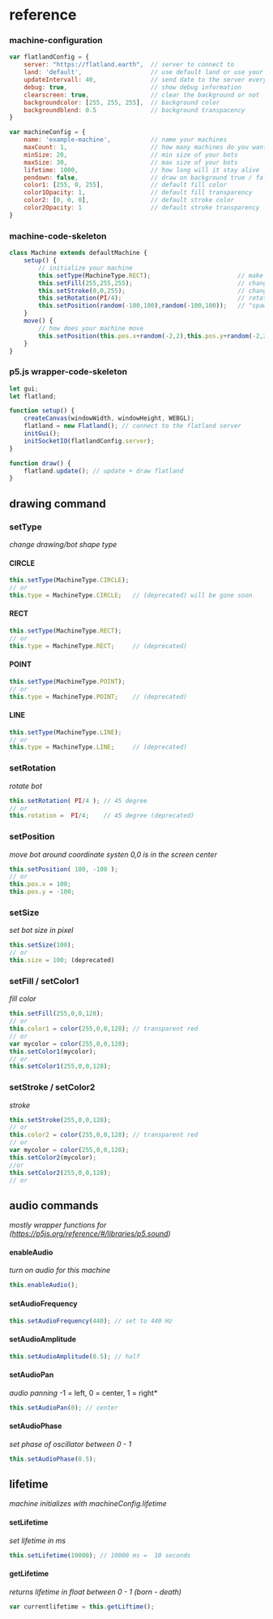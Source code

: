# reference

### machine-configuration

```javascript
var flatlandConfig = {
    server: "https://flatland.earth",  // server to connect to
    land: 'default',                   // use default land or use your own "private" land to code together "lalaland"
    updateIntervall: 40,               // send date to the server every xx ms
    debug: true,                       // show debug information
    clearscreen: true,                 // clear the background or not
    backgroundcolor: [255, 255, 255],  // background color
    backgroundblend: 0.5               // background transpacency
}

var machineConfig = {
    name: 'example-machine',           // name your machines
    maxCount: 1,                       // how many machines do you want to spawn
    minSize: 20,                       // min size of your bots
    maxSize: 30,                       // max size of your bots
    lifetime: 1000,                    // how long will it stay alive
    pendown: false,                    // draw on background true / false
    color1: [255, 0, 255],             // default fill color
    color1Opacity: 1,                  // default fill transparency
    color2: [0, 0, 0],                 // default stroke color
    color2Opacity: 1                   // default stroke transparency
}
```
### machine-code-skeleton

```javascript
class Machine extends defaultMachine {
    setup() {
        // initialize your machine
        this.setType(MachineType.RECT);                        // make bot a rectangle
        this.setFill(255,255,255);                             // change fill color to white
        this.setStroke(0,0,255);                               // change boder color blue
        this.setRotation(PI/4);                                // rotate bot 45 degree
        this.setPosition(random(-100,100),random(-100,100));   // "spawn" bot at random pos
    }
    move() {
        // how does your machine move 
        this.setPosition(this.pos.x+random(-2,2),this.pos.y+random(-2,2)); // update position
    }
}
```

### p5.js wrapper-code-skeleton
```javascript
let gui;
let flatland;

function setup() {
    createCanvas(windowWidth, windowHeight, WEBGL);
    flatland = new Flatland(); // connect to the flatland server
    initGui();
    initSocketIO(flatlandConfig.server);
}

function draw() {
    flatland.update(); // update + draw flatland
}

```


## drawing command

### setType
*change drawing/bot shape type*

#### CIRCLE
```javascript
this.setType(MachineType.CIRCLE);
// or
this.type = MachineType.CIRCLE;   // (deprecated) will be gone soon
```
#### RECT
```javascript
this.setType(MachineType.RECT);
// or
this.type = MachineType.RECT;     // (deprecated)
```
#### POINT
```javascript
this.setType(MachineType.POINT);
// or
this.type = MachineType.POINT;    // (deprecated)
```
#### LINE
```javascript
this.setType(MachineType.LINE);
// or
this.type = MachineType.LINE;     // (deprecated)
```

### setRotation
*rotate bot*
```javascript
this.setRotation( PI/4 ); // 45 degree
// or
this.rotation =  PI/4;    // 45 degree (deprecated)
```

### setPosition
*move bot around*
*coordinate systen 0,0 is in the screen center*
```javascript
this.setPosition( 100, -100 );
// or
this.pos.x = 100;
this.pos.y = -100; 
```

### setSize
*set bot size in pixel*
```javascript
this.setSize(100);
// or
this.size = 100; (deprecated)
```

### setFill / setColor1
*fill color*
```javascript
this.setFill(255,0,0,128);
// or
this.color1 = color(255,0,0,128); // transparent red
// or
var mycolor = color(255,0,0,128);
this.setColor1(mycolor);
// or
this.setColor1(255,0,0,128);
```

### setStroke / setColor2
*stroke*
```javascript
this.setStroke(255,0,0,128);
// or
this.color2 = color(255,0,0,128); // transparent red
// or
var mycolor = color(255,0,0,128);
this.setColor2(mycolor);
//or
this.setColor2(255,0,0,128);
// or
```

## audio commands
*mostly wrapper functions for (https://p5js.org/reference/#/libraries/p5.sound)*

#### enableAudio
*turn on audio for this machine*
```javascript
this.enableAudio();
```
#### setAudioFrequency
```javascript
this.setAudioFrequency(440); // set to 440 Hz
```
#### setAudioAmplitude
```javascript
this.setAudioAmplitude(0.5); // half
```
#### setAudioPan
*audio panning*
-1 = left,
 0  = center,
 1 = right*
```javascript
this.setAudioPan(0); // center
```
#### setAudioPhase
*set phase of oscillator between 0 - 1*
```javascript
this.setAudioPhase(0.5); 
```

## lifetime
*machine initializes with machineConfig.lifetime*

#### setLifetime
*set lifetime in ms*
```javascript
this.setLifetime(10000); // 10000 ms =  10 seconds 
```
#### getLifetime
*returns lifetime in float between 0 - 1 (born - death)*
```javascript
var currentlifetime = this.getLiftime(); 
```
